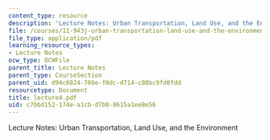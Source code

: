 ```yaml
---
content_type: resource
description: 'Lecture Notes: Urban Transportation, Land Use, and the Environment'
file: /courses/11-943j-urban-transportation-land-use-and-the-environment-spring-2002/c7bbd152174ea1cbd7b08615a1ee8e56_lecture4.pdf
file_type: application/pdf
learning_resource_types:
- Lecture Notes
ocw_type: OCWFile
parent_title: Lecture Notes
parent_type: CourseSection
parent_uid: d94c6824-766e-f0dc-d714-c88bc9fd0fdd
resourcetype: Document
title: lecture4.pdf
uid: c7bbd152-174e-a1cb-d7b0-8615a1ee8e56
---
```

Lecture Notes: Urban Transportation, Land Use, and the Environment


